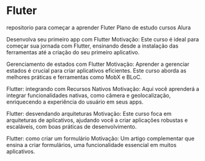# Fluter
repositorio para começar a aprender Fluter
Plano de estudo cursos Alura

Desenvolva seu primeiro app com Flutter
Motivação: Este curso é ideal para começar sua jornada com Flutter, ensinando desde a instalação das ferramentas até a criação do seu primeiro aplicativo.

Gerenciamento de estados com Flutter
Motivação: Aprender a gerenciar estados é crucial para criar aplicativos eficientes. Este curso aborda as melhores práticas e ferramentas como MobX e BLoC.

Flutter: integrando com Recursos Nativos
Motivação: Aqui você aprenderá a integrar funcionalidades nativas, como câmera e geolocalização, enriquecendo a experiência do usuário em seus apps.

Flutter: desvendando arquiteturas
Motivação: Este curso foca em arquiteturas de aplicativos, ajudando você a criar aplicações robustas e escaláveis, com boas práticas de desenvolvimento.

Flutter: como criar um formulário
Motivação: Um artigo complementar que ensina a criar formulários, uma funcionalidade essencial em muitos aplicativos.
